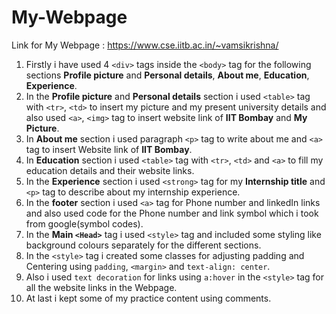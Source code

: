 # My-Webpage

Link for My Webpage : https://www.cse.iitb.ac.in/~vamsikrishna/

1. Firstly i have used 4 `<div>` tags inside the `<body>` tag for the following sections **Profile picture** and **Personal details**, **About me**, **Education**, **Experience**.
2. In the **Profile picture** and **Personal details** section i used `<table>` tag with `<tr>`, `<td>` to insert my picture and my present university details and also used `<a>`, `<img>` tag to insert website link of **IIT Bombay** and **My Picture**.
3. In **About me** section i used paragraph `<p>` tag to write about me and `<a>` tag to insert Website link of **IIT Bombay**.
4. In **Education** section i used `<table>` tag with `<tr>`, `<td>` and `<a>` to fill my education details and their website links.
5. In the **Experience** section i used  `<strong>` tag for my **Internship title** and `<p>` tag to describe about my internship experience.
6. In the **footer** section i used `<a>` tag for Phone number and linkedIn links and also used code for the Phone number and link symbol which i took from google(symbol codes).
7. In the **Main `<Head>`** tag i used `<style>` tag and included some styling like background colours separately for the different sections.
8. In the `<style>` tag i created some classes for adjusting padding and Centering using `padding`, `<margin>` and `text-align: center`.
9. Also i used `text decoration` for links using `a:hover` in the `<style>` tag for all the website links in the Webpage.
10. At last i kept some of my practice content using comments.

 
